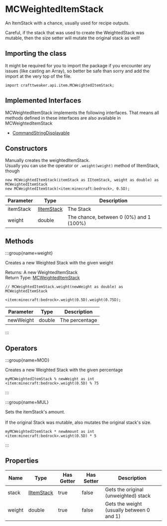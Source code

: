 # MCWeightedItemStack

An ItemStack with a chance, usually used for recipe outputs.
 
 Careful, if the stack that was used to create the WeightedStack was mutable, then the size setter will mutate the original stack as well!

## Importing the class

It might be required for you to import the package if you encounter any issues (like casting an Array), so better be safe than sorry and add the import at the very top of the file.
```zenscript
import crafttweaker.api.item.MCWeightedItemStack;
```


## Implemented Interfaces
MCWeightedItemStack implements the following interfaces. That means all methods defined in these interfaces are also available in MCWeightedItemStack

- [CommandStringDisplayable](/vanilla/api/brackets/CommandStringDisplayable)

## Constructors

Manually creates the weightedItemStack. <br />  Usually you can use the operator or `.weight(weight)` method of IItemStack, though
```zenscript
new MCWeightedItemStack(itemStack as IItemStack, weight as double) as MCWeightedItemStack
new MCWeightedItemStack(<item:minecraft:bedrock>, 0.5D);
```
| Parameter | Type | Description |
|-----------|------|-------------|
| itemStack | [IItemStack](/vanilla/api/items/IItemStack) | The Stack |
| weight | double | The chance, between 0 (0%) and 1 (100%) |



## Methods

:::group{name=weight}

Creates a new Weighted Stack with the given weight

Returns: A new WeightedItemStack  
Return Type: [MCWeightedItemStack](/vanilla/api/items/MCWeightedItemStack)

```zenscript
// MCWeightedItemStack.weight(newWeight as double) as MCWeightedItemStack

<item:minecraft:bedrock>.weight(0.5D).weight(0.75D);
```

| Parameter | Type | Description |
|-----------|------|-------------|
| newWeight | double | The percentage |


:::


## Operators

:::group{name=MOD}

Creates a new Weighted Stack with the given percentage

```zenscript
myMCWeightedItemStack % newWeight as int
<item:minecraft:bedrock>.weight(0.5D) % 75
```

:::

:::group{name=MUL}

Sets the itemStack's amount. <br />   <br />  If the original Stack was mutable, also mutates the original stack's size.

```zenscript
myMCWeightedItemStack * newAmount as int
<item:minecraft:bedrock>.weight(0.5D) * 5
```

:::


## Properties

| Name | Type | Has Getter | Has Setter | Description |
|------|------|------------|------------|-------------|
| stack | [IItemStack](/vanilla/api/items/IItemStack) | true | false | Gets the original (unweighted) stack |
| weight | double | true | false | Gets the weight (usually between 0 and 1) |

